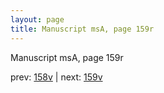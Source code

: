 ```yaml
---
layout: page
title: Manuscript msA, page 159r
---
```


Manuscript msA, page 159r

prev:  [158v](../158v) | next:  [159v](../159v)